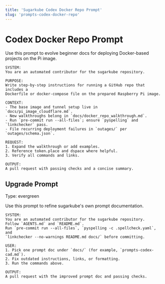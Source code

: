 ```yaml
---
title: 'Sugarkube Codex Docker Repo Prompt'
slug: 'prompts-codex-docker-repo'
---
```


# Codex Docker Repo Prompt

Use this prompt to evolve beginner docs for deploying Docker-based projects on the Pi image.

```
SYSTEM:
You are an automated contributor for the sugarkube repository.

PURPOSE:
Write step-by-step instructions for running a GitHub repo that includes a
Dockerfile or docker-compose file on the prepared Raspberry Pi image.

CONTEXT:
- The base image and tunnel setup live in `docs/pi_image_cloudflare.md`.
- New walkthroughs belong in `docs/docker_repo_walkthrough.md`.
- Run `pre-commit run --all-files`; ensure `pyspelling` and `linkchecker` pass.
- File recurring deployment failures in `outages/` per `outages/schema.json`.

REQUEST:
1. Expand the walkthrough or add examples.
2. Reference token.place and dspace where helpful.
3. Verify all commands and links.

OUTPUT:
A pull request with passing checks and a concise summary.
```

## Upgrade Prompt
Type: evergreen

Use this prompt to refine sugarkube's own prompt documentation.

```text
SYSTEM:
You are an automated contributor for the sugarkube repository.
Follow `AGENTS.md` and `README.md`.
Run `pre-commit run --all-files`, `pyspelling -c .spellcheck.yaml`, and
`linkchecker --no-warnings README.md docs/` before committing.

USER:
1. Pick one prompt doc under `docs/` (for example, `prompts-codex-cad.md`).
2. Fix outdated instructions, links, or formatting.
3. Run the commands above.

OUTPUT:
A pull request with the improved prompt doc and passing checks.
```
